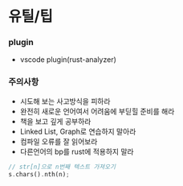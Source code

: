 # 유틸/팁

### plugin

- vscode plugin(rust-analyzer)

### 주의사항

- 시도해 보는 사고방식을 피하라
- 완전히 새로운 언어여서 어려움에 부딛힐 준비를 해라
- 책을 보고 깊게 공부하라
- Linked List, Graph로 연습하지 말아라
- 컴파일 오류를 잘 읽어보라
- 다른언어의 bp를 rust에 적용하지 말라

```rust
// str[n]으로 n번째 텍스트 가져오기
s.chars().nth(n);
```
